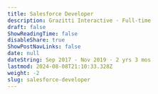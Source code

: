 ```yaml
---
title: Salesforce Developer
description: Grazitti Interactive · Full-time
draft: false
ShowReadingTime: false
disableShare: true
ShowPostNavLinks: false
date: null
dateString: Sep 2017 - Nov 2019 · 2 yrs 3 mos
lastmod: 2024-08-08T21:10:33.328Z
weight: -2
slug: salesforce-developer
---
```

